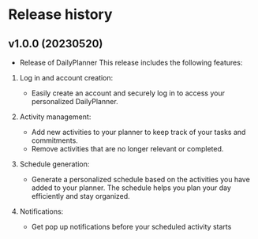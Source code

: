Release history
========================


v1.0.0 (20230520)
------------------------

* Release of DailyPlanner
This release includes the following features:

1. Log in and account creation:
   - Easily create an account and securely log in to access your personalized DailyPlanner.

2. Activity management:
   - Add new activities to your planner to keep track of your tasks and commitments.
   - Remove activities that are no longer relevant or completed.

3. Schedule generation:
   - Generate a personalized schedule based on the activities you have added to your planner. The schedule helps you plan your day efficiently and stay organized.

4. Notifications:
   - Get pop up notifications before your scheduled activity starts
